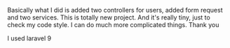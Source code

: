Basically what I did is added two controllers for users, 
added form request and two services. This is totally new
project. And it's really tiny, just to check my code style. 
I can do much more complicated things. Thank you

I used laravel 9
